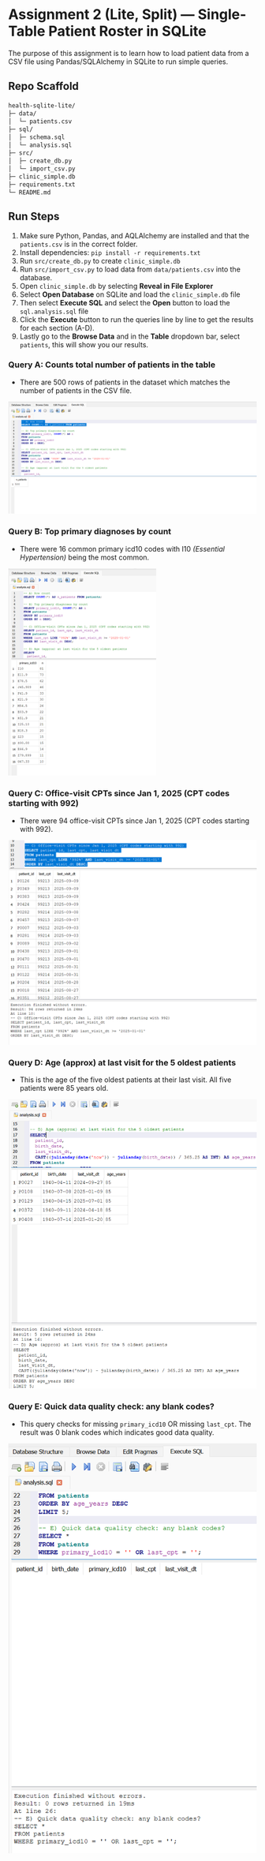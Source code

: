 # Assignment 2 (Lite, Split) — Single-Table Patient Roster in SQLite

The purpose of this assignment is to learn how to load patient data from a CSV file using Pandas/SQLAlchemy in SQLite to run simple queries. 

## Repo Scaffold 
```
health-sqlite-lite/
├─ data/
│  └─ patients.csv
├─ sql/
│  ├─ schema.sql
│  └─ analysis.sql
├─ src/
│  ├─ create_db.py         
│  └─ import_csv.py        
├─ clinic_simple.db        
├─ requirements.txt
└─ README.md
```

## Run Steps
1. Make sure Python, Pandas, and AQLAlchemy are installed and that the `patients.csv` is in the correct folder. 
2. Install dependencies: `pip install -r requirements.txt`
3. Run `src/create_db.py` to create `clinic_simple.db` 
4. Run `src/import_csv.py` to load data from `data/patients.csv` into the database.
5. Open `clinic_simple.db` by selecting **Reveal in File Explorer**
6. Select **Open Database** on SQLite and load the `clinic_simple.db` file
7. Then select **Execute SQL** and select the **Open** button to load the `sql.analysis.sql` file 
8. Click the **Execute** button to run the queries line by line to get the results for each section (A-D).
9. Lastly go to the **Browse Data** and in the **Table** dropdown bar, select `patients`, this will show you our results. 


### Query A: Counts total number of patients in the table
- There are 500 rows of patients in the dataset which matches the number of patients in the CSV file. 

![Query A](health-sqlite-lite/images/query_a.png)

### Query B: Top primary diagnoses by count
- There were 16 common primary icd10 codes with I10 *(Essential Hypertension)* being the most common.

<img src="health-sqlite-lite/images/query_b.png" alt="Query B" width="300">


### Query C: Office-visit CPTs since Jan 1, 2025 (CPT codes starting with 992)
- There were 94 office-visit CPTs since Jan 1, 2025 (CPT codes starting with 992).

![Query C](health-sqlite-lite/images/query_c.png)


### Query D: Age (approx) at last visit for the 5 oldest patients
- This is the age of the five oldest patients at their last visit. All five patients were 85 years old. 

![Query D](health-sqlite-lite/images/query_d.png)

### Query E: Quick data quality check: any blank codes?
- This query checks for missing `primary_icd10` OR missing `last_cpt`. The result was 0 blank codes which indicates good data quality. 

![Query E](health-sqlite-lite/images/query_e.png)